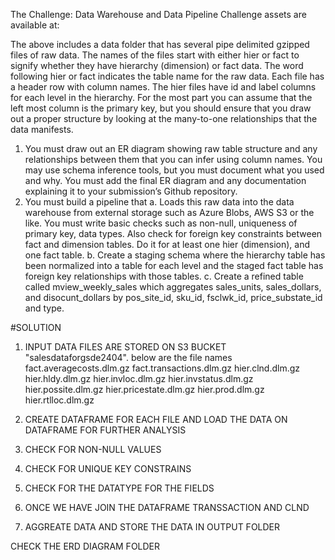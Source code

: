 The Challenge: Data Warehouse and Data Pipeline
Challenge assets are available at:

The above includes a data folder that has several pipe delimited gzipped files of raw
data. The names of the files start with either hier or fact to signify whether they have
hierarchy (dimension) or fact data. The word following hier or fact indicates the table
name for the raw data. Each file has a header row with column names.
The hier files have id and label columns for each level in the hierarchy. For the most
part you can assume that the left most column is the primary key, but you should
ensure that you draw out a proper structure by looking at the many-to-one relationships
that the data manifests.
1. You must draw out an ER diagram showing raw table structure and any
relationships between them that you can infer using column names. You may
use schema inference tools, but you must document what you used and why.
You must add the final ER diagram and any documentation explaining it to your
submission’s Github repository.
2. You must build a pipeline that
a. Loads this raw data into the data warehouse from external storage such
as Azure Blobs, AWS S3 or the like. You must write basic checks such as
non-null, uniqueness of primary key, data types. Also check for foreign
key constraints between fact and dimension tables. Do it for at least one
hier (dimension), and one fact table.
b. Create a staging schema where the hierarchy table has been normalized
into a table for each level and the staged fact table has foreign key
relationships with those tables.
c. Create a refined table called mview_weekly_sales which aggregates
sales_units, sales_dollars, and disocunt_dollars by pos_site_id, sku_id,
fsclwk_id, price_substate_id and type.


#SOLUTION

1. INPUT DATA FILES ARE STORED ON S3 BUCKET "salesdataforgsde2404".
below are the file names
fact.averagecosts.dlm.gz
fact.transactions.dlm.gz
hier.clnd.dlm.gz
hier.hldy.dlm.gz
hier.invloc.dlm.gz
hier.invstatus.dlm.gz
hier.possite.dlm.gz
hier.pricestate.dlm.gz
hier.prod.dlm.gz
hier.rtlloc.dlm.gz

2. CREATE DATAFRAME FOR EACH FILE AND LOAD THE DATA ON DATAFRAME FOR FURTHER ANALYSIS
3. CHECK FOR NON-NULL VALUES
4. CHECK FOR UNIQUE KEY CONSTRAINS 
5. CHECK FOR THE DATATYPE FOR THE FIELDS
6. ONCE WE HAVE JOIN THE DATAFRAME TRANSSACTION AND CLND
7. AGGREATE DATA AND STORE THE DATA IN OUTPUT FOLDER

CHECK THE ERD DIAGRAM FOLDER


